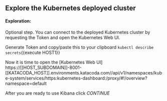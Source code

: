 ## Explore the Kubernetes deployed cluster 

#### Exploration:

Optional step. You can connect to the deployed Kubernetes cluster by requesting the Token and open the Kubernetes Web UI.

Generate Token and copy/paste this to your clipboard
`kubectl describe secrets`{{execute HOST1}} 

Now it is time to open the [Kubernetes Web UI] https://[[HOST_SUBDOMAIN]]-8001-[[KATACODA_HOST]].environments.katacoda.com//api/v1/namespaces/kube-system/services/https:kubernetes-dashboard:/proxy/#!/overview?namespace=default

After you are ready to use Kibana click *CONTINUE*
